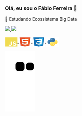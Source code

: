 ### Olá, eu sou o Fábio Ferreira 👋
 
 🌱 Estudando Ecossistema Big Data


<div>
  <a href="https://github.com/fabiosfjr">
  <img height="180em" src="https://github-readme-stats.vercel.app/api?username=fabiosfjr&show_icons=true&theme=dark&include_all_commits=true&count_private=true"/>
  <img height="140em" src="https://github-readme-stats.vercel.app/api/top-langs/?username=fabiosfjr&layout=compact&langs_count=7&theme=dark"/>
</div>
 
 <div style="display: inline_block"><br>
  <img align="center" alt="Fabio-Js" height="30" width="40" src="https://raw.githubusercontent.com/devicons/devicon/master/icons/javascript/javascript-plain.svg">
  <img align="center" alt="Fabio-HTML" height="30" width="40" src="https://raw.githubusercontent.com/devicons/devicon/master/icons/html5/html5-original.svg">
  <img align="center" alt="Fabio-CSS" height="30" width="40" src="https://raw.githubusercontent.com/devicons/devicon/master/icons/css3/css3-original.svg">
  <img align="center" alt="Fabio-Python" height="30" width="40" src="https://raw.githubusercontent.com/devicons/devicon/master/icons/python/python-original.svg">
  <link rel = "stylesheet" href = "https://cdn.jsdelivr.net/gh/devicons/devicon@v2.14.0/devicon.min.css">
  </div>
 
  ![Snake animation](https://github.com/fabiosfjr/fabiosfjr/blob/output/github-contribution-grid-snake.svg)
 
</div> 
